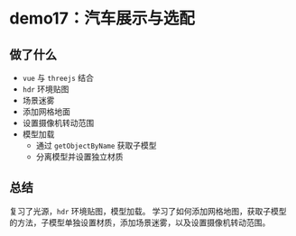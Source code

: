 # demo17：汽车展示与选配

## 做了什么

- `vue` 与 `threejs` 结合
- `hdr` 环境贴图
- 场景迷雾
- 添加网格地面
- 设置摄像机转动范围
- 模型加载
  - 通过 `getObjectByName` 获取子模型
  - 分离模型并设置独立材质

## 总结

复习了光源，`hdr` 环境贴图，模型加载。
学习了如何添加网格地图，获取子模型的方法，子模型单独设置材质，添加场景迷雾，以及设置摄像机转动范围。
